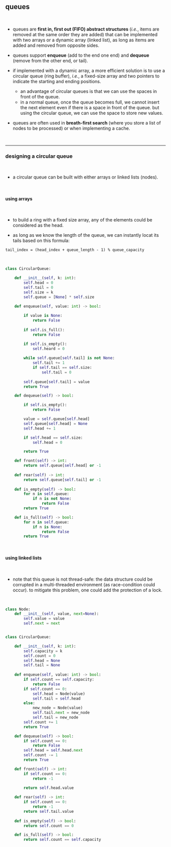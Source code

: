 ## queues 

<br>

* queues are **first in, first out (FIFO) abstract structures** (*i.e.*, items are removed at the same order they are added) that can be implemented with two arrays or a dynamic array (linked list), as long as items are added and removed from opposite sides.

* queues support **enqueue** (add to the end one end) and **dequeue** (remove from the other end, or tail).

* if implemented with a dynamic array, a more efficient solution is to use a circular queue (ring buffer), *i.e.*, a fixed-size array and two pointers to indicate the starting and ending positions.
    * an advantage of circular queues is that we can use the spaces in front of the queue.
    * in a normal queue, once the queue becomes full, we cannot insert the next element even if there is a space in front of the queue. but using the circular queue, we can use the space to store new values.
 
* queues are often used in **breath-first search** (where you store a list of nodes to be processed) or when implementing a cache.


<br>

---

### designing a circular queue

<br>

* a circular queue can be built with either arrays or linked lists (nodes).

<br>

#### using arrays

<br>

* to build a ring with a fixed size array, any of the elements could be considered as the head.
  
* as long as we know the length of the queue, we can instantly locat its tails based on this formula:

```
tail_index = (head_index + queue_length - 1) % queue_capacity
```

<br>


```python
class CircularQueue:

    def __init__(self, k: int):
        self.head = 0
        self.tail = 0
        self.size = k
        self.queue = [None] * self.size
        
    def enqueue(self, value: int) -> bool:

        if value is None:
            return False
            
        if self.is_full():
            return False

        if self.is_empty():
            self.heard = 0
        
        while self.queue[self.tail] is not None:
            self.tail += 1 
            if self.tail == self.size:
                self.tail = 0
    
        self.queue[self.tail] = value
        return True

    def dequeue(self) -> bool:

        if self.is_empty():
            return False

        value = self.queue[self.head]
        self.queue[self.head] = None
        self.head += 1

        if self.head == self.size:
            self.head = 0

        return True

    def front(self) -> int:
        return self.queue[self.head] or -1
        
    def rear(self) -> int:
        return self.queue[self.tail] or -1
        
    def is_empty(self) -> bool:
        for n in self.queue:
            if n is not None:
                return False
        return True

    def is_full(self) -> bool:
        for n in self.queue:
            if n is None:
                return False
        return True
```

<br>

#### using linked lists

<br>

* note that this queue is not thread-safe: the data structure could be corrupted in a multi-threaded environment (as race-condition could occur). to mitigate this problem, one could add the protection of a lock.

<br>

```python
class Node:
    def __init__(self, value, next=None):
        self.value = value
        self.next = next


class CircularQueue:

    def __init__(self, k: int):
        self.capacity = k
        self.count = 0
        self.head = None
        self.tail = None
        
    def enqueue(self, value: int) -> bool:
        if self.count == self.capacity:
            return False
        if self.count == 0:
            self.head = Node(value)
            self.tail = self.head
        else:
            new_node = Node(value)
            self.tail.next = new_node
            self.tail = new_node
        self.count += 1
        return True

    def dequeue(self) -> bool:
        if self.count == 0:
            return False
        self.head = self.head.next
        self.count -= 1
        return True

    def front(self) -> int:
        if self.count == 0:
            return -1
        
        return self.head.value

    def rear(self) -> int:
        if self.count == 0:
            return -1
        return self.tail.value
    
    def is_empty(self) -> bool:
        return self.count == 0

    def is_full(self) -> bool:
        return self.count == self.capacity
```


<br>


